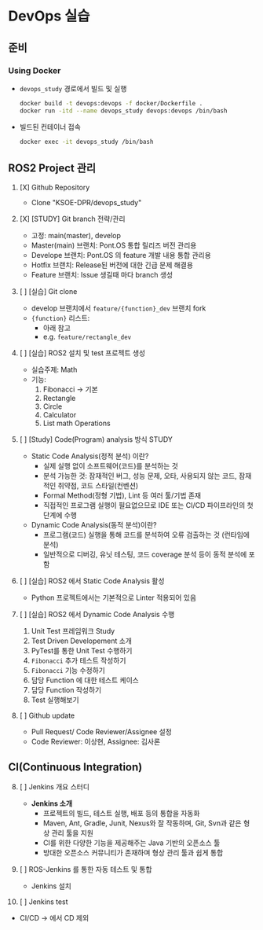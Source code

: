 # DevOps 실습 

## 준비

### Using Docker

- `devops_study` 경로에서 빌드 및 실행
    ```bash
    docker build -t devops:devops -f docker/Dockerfile .
    docker run -itd --name devops_study devops:devops /bin/bash
    ```
- 빌드된 컨테이너 접속
    ```bash
    docker exec -it devops_study /bin/bash
    ```

## ROS2 Project 관리

1. [X] Github Repository 
    - Clone "KSOE-DPR/devops_study" 

2. [X] [STUDY] Git branch 전략/관리
    - 고정: main(master), develop
    - Master(main) 브랜치: Pont.OS 통합 릴리즈 버전 관리용
    - Develope 브랜치: Pont.OS 의 feature 개발 내용 통합 관리용
    - Hotfix 브랜치: Release된 버전에 대한 긴급 문제 해결용
    - Feature 브랜치: Issue 생길때 마다 branch 생성

3. [ ] [실습] Git clone 
    - develop 브랜치에서 `feature/{function}_dev` 브랜치 fork
    - `{function}` 리스트:
        -  아래 참고
        -  e.g. `feature/rectangle_dev`
    
4. [ ] [실습] ROS2 설치 및 test 프로젝트 생성
    - 실습주제: Math
    - 기능:
        1. Fibonacci → 기본
        2. Rectangle
        3. Circle
        4. Calculator
        5. List math Operations

6. [ ] [Study] Code(Program) analysis 방식 STUDY
    - Static Code Analysis(정적 분석) 이란?
        - 실제 실행 없이 소프트웨어(코드)를 분석하는 것
        - 분석 가능한 것: 잠재적인 버그, 성능 문제, 오타, 사용되지 않는 코드, 잠재적인 취약점, 코드 스타일(컨벤션)
        - Formal Method(정형 기법), Lint 등 여러 툴/기법 존재
        - 직접적인 프로그램 실행이 필요없으므로 IDE 또는 CI/CD 파이프라인의 첫 단계에 수행
    - Dynamic Code Analysis(동적 분석)이란?
        - 프로그램(코드) 실행을 통해 코드를 분석하여 오류 검출하는 것 (런타임에 분석)
        - 일반적으로 디버깅, 유닛 테스팅, 코드 coverage 분석 등이 동적 분석에 포함

7. [ ] [실습] ROS2 에서 Static Code Analysis 활성
    - Python 프로젝트에서는 기본적으로 Linter 적용되어 있음 
9. [ ] [실습] ROS2 에서 Dynamic Code Analysis 수행
    1. Unit Test 프레임워크 Study
    2. Test Driven Developement 소개
    3. PyTest를 통한 Unit Test 수행하기
    4. `Fibonacci` 추가 테스트 작성하기
    5. `Fibonacci` 기능 수정하기
    6. 담당 Function 에 대한 테스트 케이스
    7. 담당 Function 작성하기
    8. Test 실행해보기
      
10. [ ] Github update
    - Pull Request/ Code Reviewer/Assignee 설정
    - Code Reviewer: 이상현, Assignee: 김사론

## CI(Continuous Integration) 

8. [ ] Jenkins 개요 스터디
    - **Jenkins 소개**
        - 프로젝트의 빌드, 테스트 실행, 배포 등의 통합을 자동화
        - Maven, Ant, Gradle, Junit, Nexus와 잘 작동하며, Git, Svn과 같은 형상 관리 툴을 지원
        - CI를 위한 다양한 기능을 제공해주는 Java 기반의 오픈소스 툴
        - 방대한 오픈소스 커뮤니티가 존재하며 형상 관리 툴과 쉽게 통합

10. [ ] ROS-Jenkins 를 통한 자동 테스트 및 통합
    - Jenkins 설치
      
11. [ ] Jenkins test

* CI/CD -> 에서 CD 제외
